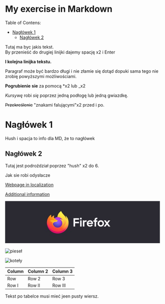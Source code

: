 <!-- Example of title -->
My exercise in Markdown<!-- omit in toc -->
=======================

<!-- Here comes the table of content -->

Table of Contens:

- [Nagłówek 1](#nagłówek-1)
  - [Nagłówek 2](#nagłówek-2)


<!-- Example of paragraph of text with line break -->
Tutaj ma byc jakis tekst.  
By przenieść do drugiej linijki dajemy spację x2 i Enter 

__I kolejna linijka tekstu.__  

<!-- Example of another paragraph -->

Paragraf może być bardzo długi i nie złamie się dotąd dopuki sama tego nie zrobię powyższymi możliwościami.

<!-- Example of bold -->

**Pogrubienie** __sie__ za pomocą *x2 lub _x2

<!-- Example of italic  -->

_Kursywę_ robi *się* poprzez jedną podłogę lub jedną gwiazdkę.

~~Przekreślenie~~ "znakami falującymi"x2 przed i po.

<!-- Example of headers -->

# Nagłówek 1

 Hush i spacja to info dla MD, że to nagłówek  
 ## Nagłówek 2

Tutaj jest podroździał poprzez "hush" x2 do 6.  

<!-- Example of external link -->

Jak sie robi odysłacze  

[Webpage in localization](https://google.com/)

<!-- Example of link to another file -->

[Additional information](Reference.md)

<!-- Example of an image -->

![SVG image from Internet](./images/Firefox.jpg "Firefox logo")

![pieseł](https://picsum.photos/id/237/200/300 "Pieseł")

<!-- Example of an image with hover text -->

![koteły](https://upload.wikimedia.org/wikipedia/commons/3/32/Collage_of_Six_Cats-03.JPG "Koteły")

<!-- Example of equation or inline code -->

<!-- Example of a block of code -->

<!-- Example of code highlighting -->

<!-- Example of quote -->

<!-- Example of bullet list -->

<!-- Example of numbered list -->

<!-- Example of table -->

| Column | Column 2 | Column 3 |
| ------ | -------- | -------- |
| Row    | Row 2    | Row 3    |
| Row I  | Row II   | Row III  |

Tekst po tabelce musi mieć jeen pusty wiersz.

<!-- Paragraph after table -->